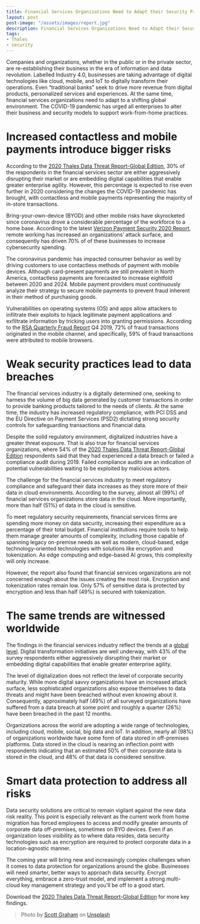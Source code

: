 ```yaml
---
title: Financial Services Organizations Need to Adapt their Security Practices to the Shifting Environment
layout: post
post-image: "/assets/images/report.jpg"
description: Financial Services Organizations Need to Adapt their Security Practices to the Shifting Environment
tags:
- Thales
- security
---
```


Companies and organizations, whether in the public or in the private sector, are re-establishing their business in the era of information and data revolution. Labelled Industry 4.0, businesses are taking advantage of digital technologies like cloud, mobile, and IoT to digitally transform their operations. Even “traditional banks” seek to drive more revenue from digital products, personalized services and experiences. At the same time, financial services organizations need to adapt to a shifting global environment. The COVID-19 pandemic has urged all enterprises to alter their business and security models to support work-from-home practices.

# Increased contactless and mobile payments introduce bigger risks

According to the [2020 Thales Data Threat Report-Global Edition](https://cpl.thalesgroup.com/data-threat-report), 30% of the respondents in the financial services sector are either aggressively disrupting their market or are embedding digital capabilities that enable greater enterprise agility. However, this percentage is expected to rise even further in 2020 considering the changes the COVID-19 pandemic has brought, with contactless and mobile payments representing the majority of in-store transactions.

Bring-your-own-device (BYOD) and other mobile risks have skyrocketed since coronavirus drove a considerable percentage of the workforce to a home base. According to the latest [Verizon Payment Security 2020 Report](https://enterprise.verizon.com/en-gb/resources/reports/payment-security-report/), remote working has increased an organizations’ attack surface, and consequently has driven 70% of of these businesses to increase cybersecurity spending.

The coronavirus pandemic has impacted consumer behavior as well by driving customers to use contactless methods of payment with mobile devices. Although card-present payments are still prevalent in North America, contactless payments are forecasted to increase eightfold between 2020 and 2024. Mobile payment providers must continuously analyze their strategy to secure mobile payments to prevent fraud inherent in their method of purchasing goods.

Vulnerabilities on operating systems (OS) and apps allow attackers to infiltrate their exploits to hijack legitimate payment applications and exfiltrate information by tricking users into granting permissions. According to the [RSA Quarterly Fraud Report](https://www.rsa.com/en-us/offers/rsa-fraud-report-q4-2019) Q4 2019, 72% of fraud transactions originated in the mobile channel, and specifically, 59% of fraud transactions were attributed to mobile browsers.

# Weak security practices lead to data breaches

The financial services industry is a digitally determined one, seeking to harness the volume of big data generated by customer transactions in order to provide banking products tailored to the needs of clients. At the same time, the industry has increased regulatory compliance, with PCI DSS and the EU Directive on Payment Services (PSD2) dictating strong security controls for safeguarding transactions and financial data.

Despite the solid regulatory environment, digitalized industries have a greater threat exposure. That is also true for financial services organizations, where 54% of the [2020 Thales Data Threat Report-Global Edition](https://cpl.thalesgroup.com/data-threat-report) respondents said that they had experienced a data breach or failed a compliance audit during 2019. Failed compliance audits are an indication of potential vulnerabilities waiting to be exploited by malicious actors.

The challenge for the financial services industry to meet regulatory compliance and safeguard their data increases as they store more of their data in cloud environments. According to the survey, almost all (99%) of financial services organizations store data in the cloud. More importantly, more than half (51%) of data in the cloud is sensitive.

To meet regulatory security requirements, financial services firms are spending more money on data security, increasing their expenditure as a percentage of their total budget. Financial institutions require tools to help them manage greater amounts of complexity, including those capable of spanning legacy on-premise needs as well as modern, cloud-based, edge technology-oriented technologies with solutions like encryption and tokenization. As edge computing and edge-based AI grows, this complexity will only increase.

However, the report also found that financial services organizations are not concerned enough about the issues creating the most risk. Encryption and tokenization rates remain low. Only 57% of sensitive data is protected by encryption and less than half (49%) is secured with tokenization.

# The same trends are witnessed worldwide

The findings in the financial services industry reflect the trends at a [global level](https://cpl.thalesgroup.com/data-threat-report). Digital transformation initiatives are well underway, with 43% of the survey respondents either aggressively disrupting their market or embedding digital capabilities that enable greater enterprise agility.

The level of digitalization does not reflect the level of corporate security maturity. While more digital savvy organizations have an increased attack surface, less sophisticated organizations also expose themselves to data threats and might have been breached without even knowing about it. Consequently, approximately half (49%) of all surveyed organizations have suffered from a data breach at some point and roughly a quarter (26%) have been breached in the past 12 months.

Organizations across the world are adopting a wide range of technologies, including cloud, mobile, social, big data and IoT. In addition, nearly all (98%) of organizations worldwide have some form of data stored in off-premises platforms. Data stored in the cloud is nearing an inflection point with respondents indicating that an estimated 50% of their corporate data is stored in the cloud, and 48% of that data is considered sensitive.

# Smart data protection to address all risks
Data security solutions are critical to remain vigilant against the new data risk reality. This point is especially relevant as the current work from home migration has forced employees to access and modify greater amounts of corporate data off-premises, sometimes on BYO devices. Even if an organization loses visibility as to where data resides, data security technologies such as encryption are required to protect corporate data in a location-agnostic manner.

The coming year will bring new and increasingly complex challenges when it comes to data protection for organizations around the globe. Businesses will need smarter, better ways to approach data security. Encrypt everything, embrace a zero-trust model, and implement a strong multi-cloud key management strategy and you’ll be off to a good start.

Download the [2020 Thales Data Threat Report-Global Edition](https://cpl.thalesgroup.com/data-threat-report) for more key findings.

> Photo by <a href="https://unsplash.com/@homajob?utm_source=unsplash&utm_medium=referral&utm_content=creditCopyText">Scott Graham</a> on <a href="https://unsplash.com/s/photos/report?utm_source=unsplash&utm_medium=referral&utm_content=creditCopyText">Unsplash</a>
  